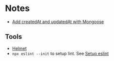# Notes

* [Add createdAt and updatedAt with Mongoose](https://mongoosejs.com/docs/guide.html#timestamps)

## Tools

* [Helmet](https://helmetjs.github.io/)
* `npx eslint --init` to setup lint. See [Setup eslint](https://sourcelevel.io/blog/how-to-setup-eslint-and-prettier-on-node)